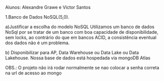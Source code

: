 Alunos: Alexandre Grawe e Victor Santos

1.Banco de Dados NoSQL(5,0).

a)Justificar a escolha do modelo NoSQL
Utilizamos um banco de dados NoSql por se tratar de um banco com boa capacidade de disponibilidade, sem locks, ao contrário do que em bancos ACID, a consistência eventual dos dados não é um problema.


b)   Disponibilizar para AP, Data Warehouse ou Data Lake ou Data Lakehouse.
Nossa base de dados está hospedada via mongoDB Atlas

OBS.: O projeto não irá rodar normalmente se nao colocar a senha correta na url de acesso ao mongo
